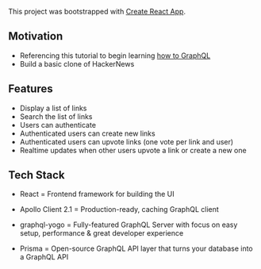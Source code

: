 This project was bootstrapped with [Create React App](https://github.com/facebook/create-react-app).

## Motivation
- Referencing this tutorial to begin learning [how to GraphQL](https://www.howtographql.com/react-apollo/1-getting-started/)
- Build a basic clone of HackerNews

## Features
- Display a list of links
- Search the list of links
- Users can authenticate
- Authenticated users can create new links
- Authenticated users can upvote links (one vote per link and user)
- Realtime updates when other users upvote a link or create a new one

## Tech Stack
- React = Frontend framework for building the UI
- Apollo Client 2.1 = Production-ready, caching GraphQL client

- graphql-yogo = Fully-featured GraphQL Server with focus on easy setup, performance & great developer experience
- Prisma = Open-source GraphQL API layer that turns your database into a GraphQL API

